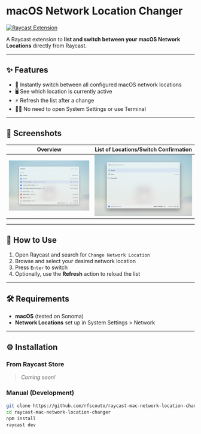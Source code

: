 # macOS Network Location Changer

[![Raycast Extension](https://img.shields.io/badge/Raycast-Extension-FF6363?logo=raycast&logoColor=white)](https://raycast.com/)

A Raycast extension to **list and switch between your macOS Network Locations** directly from Raycast.

---

## ✨ Features

-  🔄 Instantly switch between all configured macOS network locations
-  🖥️ See which location is currently active
-  ⚡ Refresh the list after a change
-  🧑‍💻 No need to open System Settings or use Terminal

---

## 📸 Screenshots

| Overview                                                 | List of Locations/Switch Confirmation                      |
|----------------------------------------------------------|------------------------------------------------------------|
| ![List of Locations](screenshots/mac-network-location-changer-1.png) | ![Switch Confirmation](screenshots/mac-network-location-changer-2.png) |

---

## 🚀 How to Use

1. Open Raycast and search for `Change Network Location`
2. Browse and select your desired network location
3. Press `Enter` to switch
4. Optionally, use the **Refresh** action to reload the list

---

## 🛠️ Requirements

-  **macOS** (tested on Sonoma)
-  **Network Locations** set up in System Settings > Network

---

## ⚙️ Installation

### From Raycast Store
> _Coming soon!_

### Manual (Development)

```bash
git clone https://github.com/rfscouto/raycast-mac-network-location-changer.git
cd raycast-mac-network-location-changer
npm install
raycast dev
